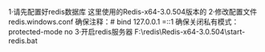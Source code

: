 1·请先配置好redis数据库
  这里使用的Redis-x64-3.0.504版本的
2·修改配置文件 redis.windows.conf 
  确保注释：# bind 127.0.0.1 =::1 
  确保关闭私有模式：protected-mode no
3·开启redis服务器
  F:\redis\Redis-x64-3.0.504\start-redis.bat
